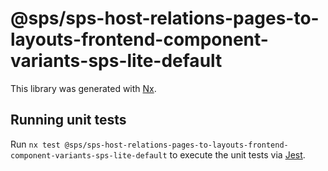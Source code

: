 # @sps/sps-host-relations-pages-to-layouts-frontend-component-variants-sps-lite-default

This library was generated with [Nx](https://nx.dev).

## Running unit tests

Run `nx test @sps/sps-host-relations-pages-to-layouts-frontend-component-variants-sps-lite-default` to execute the unit tests via [Jest](https://jestjs.io).
